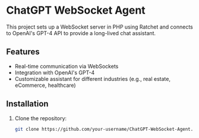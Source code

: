 # ChatGPT WebSocket Agent

This project sets up a WebSocket server in PHP using Ratchet and connects to OpenAI's GPT-4 API to provide a long-lived chat assistant. 

## Features

- Real-time communication via WebSockets
- Integration with OpenAI's GPT-4
- Customizable assistant for different industries (e.g., real estate, eCommerce, healthcare)

## Installation

1. Clone the repository:
   ```bash
   git clone https://github.com/your-username/ChatGPT-WebSocket-Agent.git

